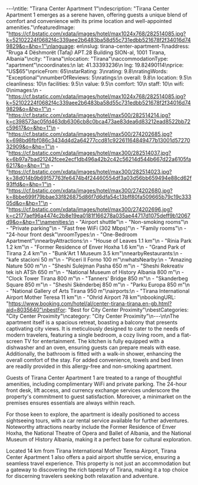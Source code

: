 ---\ntitle: "Tirana Center Apartment 1"\ndescription: "Tirana Center Apartment 1 emerges as a serene haven, offering guests a unique blend of comfort and convenience with its prime location and well-appointed amenities."\nfeaturedImage: "https://cf.bstatic.com/xdata/images/hotel/max1024x768/282514085.jpg?k=52102224f0682f4c339aee2b6483ba58d55c731edbb521678f2f34016d749829&o=&hp=1"\nlanguage: en\nslug: tirana-center-apartment-1\naddress: "Rruga 4 Dëshmorët (Tafaj) APT.28 Building SION-al, 1001 Tirana, Albania"\ncity: "Tirana"\nlocation: "Tirana"\naccommodationType: "apartment"\ncoordinates:\n  lat: 41.33393236\n  lng: 19.82490114\nprice: "US$65"\npriceFrom: 65\nstarRating: 3\nrating: 9.8\nratingWords: "Exceptional"\nnumberOfReviews: 5\nratings:\n  overall: 9.8\n  location: 9.5\n  cleanliness: 10\n  facilities: 9.5\n  value: 9.5\n  comfort: 10\n  staff: 10\n  wifi: 0\nimages:\n  - "https://cf.bstatic.com/xdata/images/hotel/max1024x768/282514085.jpg?k=52102224f0682f4c339aee2b6483ba58d55c731edbb521678f2f34016d749829&o=&hp=1"\n  - "https://cf.bstatic.com/xdata/images/hotel/max500/282514214.jpg?k=c398573ac05fd463db6306cb8c0bca473ae83dea6d83212ead8522bb72c59617&o=&hp=1"\n  - "https://cf.bstatic.com/xdata/images/hotel/max500/274202685.jpg?k=698bd6fbf086c3434d4d2a64277ccd81c92261164849477b13001d5727032909&o=&hp=1"\n  - "https://cf.bstatic.com/xdata/images/hotel/max300/282514037.jpg?k=6b97a7bad21242fcee2ecf1db496a42b2c42c56214d544b667d22a6105fa6217&o=&hp=1"\n  - "https://cf.bstatic.com/xdata/images/hotel/max300/282514023.jpg?k=38d014b9b69157763fe6474b4f24460554df3a03d56bb659494e88cd62f93ffd&o=&hp=1"\n  - "https://cf.bstatic.com/xdata/images/hotel/max300/274202680.jpg?k=8bbe699f79bbae33f826875d86f7d6dfa54c13bff80fa509665b79c19c33305d&o=&hp=1"\n  - "https://cf.bstatic.com/xdata/images/hotel/max300/274202696.jpg?k=c2177aef96a4474c2b8e19ea0181f166278a035ae44717d1075deff9b12067d9&o=&hp=1"\namenities:\n  - "Airport shuttle"\n  - "Non-smoking rooms"\n  - "Private parking"\n  - "Fast free WiFi (302 Mbps)"\n  - "Family rooms"\n  - "24-hour front desk"\nroomTypes:\n  - "One-Bedroom Apartment"\nnearbyAttractions:\n  - "House of Leaves 1.1 km"\n  - "Rinia Park 1.2 km"\n  - "Former Residence of Enver Hoxha 1.6 km"\n  - "Grand Park of Tirana 2.4 km"\n  - "Bunk'Art 1 Museum 3.5 km"\nnearbyRestaurants:\n  - "kafe stacioni 50 m"\n  - "Piceri Il Forno 100 m"\nwhatsNearby:\n  - "Amazing Nature 500 m"\n  - "Sheshi Sulejman Pasha 650 m"\n  - "Sheshi Rekreativ tek ish ATSh 650 m"\n  - "National Museum of History Albania 800 m"\n  - "Clock Tower Tirana 800 m"\n  - "Tanners' Bridge 850 m"\n  - "Skanderbeg Square 850 m"\n  - "Sheshi Skënderbej 850 m"\n  - "Parku Europa 850 m"\n  - "National Gallery of Arts Tirana 950 m"\nairports:\n  - "Tirana International Airport Mother Teresa 11 km"\n  - "Ohrid Airport 78 km"\nbookingURL: "https://www.booking.com/hotel/al/center-tirana-tirana.en-gb.html?aid=8035640"\nbestFor: "Best for City Center Proximity"\nbestCategories: "City Center Proximity"\ncategory: "City Center Proximity"\n---\n\nThe apartment itself is a spacious retreat, boasting a balcony that presents captivating city views. It is meticulously designed to cater to the needs of modern travelers, featuring a single bedroom, a cozy living room, and a flat-screen TV for entertainment. The kitchen is fully equipped with a dishwasher and an oven, ensuring guests can prepare meals with ease. Additionally, the bathroom is fitted with a walk-in shower, enhancing the overall comfort of the stay. For added convenience, towels and bed linen are readily provided in this allergy-free and non-smoking apartment.

Guests of Tirana Center Apartment 1 are treated to a range of thoughtful amenities, including complimentary WiFi and private parking. The 24-hour front desk, lift access, and currency exchange services underscore the property's commitment to guest satisfaction. Moreover, a minimarket on the premises ensures essentials are always within reach.

For those keen to explore, the apartment is ideally positioned to access sightseeing tours, with a car rental service available for further adventures. Noteworthy attractions nearby include the Former Residence of Enver Hoxha, the National Theatre of Opera and Ballet of Albania, and the National Museum of History Albania, making it a perfect base for cultural exploration.

Located 14 km from Tirana International Mother Teresa Airport, Tirana Center Apartment 1 also offers a paid airport shuttle service, ensuring a seamless travel experience. This property is not just an accommodation but a gateway to discovering the rich tapestry of Tirana, making it a top choice for discerning travelers seeking both relaxation and adventure.